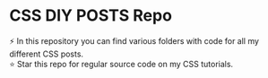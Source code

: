 # CSS DIY POSTS Repo
⚡ In this repository you can find various folders with code for all my different CSS posts.  
⭐ Star this repo for regular source code on my CSS tutorials.
